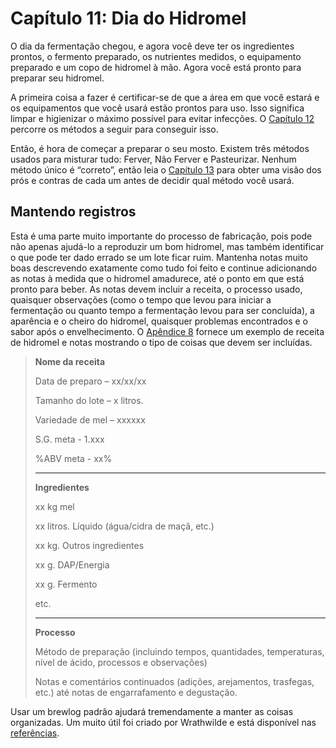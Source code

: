 # Capítulo 11: Dia do Hidromel

O dia da fermentação chegou, e agora você deve ter os ingredientes prontos, o fermento preparado, os nutrientes medidos, o equipamento preparado e um copo de hidromel à mão. Agora você está pronto para preparar seu hidromel.

A primeira coisa a fazer é certificar-se de que a área em que você estará e os equipamentos que você usará estão prontos para uso. Isso significa limpar e higienizar o máximo possível para evitar infecções. O [Capítulo 12](12-sanitation.md) percorre os métodos a seguir para conseguir isso.

Então, é hora de começar a preparar o seu mosto. Existem três métodos usados para misturar tudo: Ferver, Não Ferver e Pasteurizar. Nenhum método único é “correto”, então leia o [Capítulo 13](13-preparation-and-mixing.md) para obter uma visão dos prós e contras de cada um antes de decidir qual método você usará.

## Mantendo registros

Esta é uma parte muito importante do processo de fabricação, pois pode não apenas ajudá-lo a reproduzir um bom hidromel, mas também identificar o que pode ter dado errado se um lote ficar ruim. Mantenha notas muito boas descrevendo exatamente como tudo foi feito e continue adicionando as notas à medida que o hidromel amadurece, até o ponto em que está pronto para beber. As notas devem incluir a receita, o processo usado, quaisquer observações (como o tempo que levou para iniciar a fermentação ou quanto tempo a fermentação levou para ser concluída), a aparência e o cheiro do hidromel, quaisquer problemas encontrados e o sabor após o envelhecimento. O [Apêndice 8](../appendix/8-sample-recipe.md) fornece um exemplo de receita de hidromel e notas mostrando o tipo de coisas que devem ser incluídas.

> **Nome da receita**
> 
> Data de preparo – xx/xx/xx
> 
> Tamanho do lote – x litros.
> 
> Variedade de mel – xxxxxx
> 
> S.G. meta - 1.xxx
> 
> %ABV meta - xx%
> 
> -----
> 
> **Ingredientes**
> 
> xx kg mel
> 
> xx litros. Líquido (água/cidra de maçã, etc.)
> 
> xx kg. Outros ingredientes
> 
> xx g. DAP/Energia
> 
> xx g. Fermento
> 
> etc.
> 
> -----
> 
> **Processo**
> 
> Método de preparação (incluindo tempos, quantidades, temperaturas, nível de ácido, processos e observações)
>
> Notas e comentários continuados (adições, arejamentos, trasfegas, etc.) até notas de engarrafamento e degustação.

Usar um brewlog padrão ajudará tremendamente a manter as coisas organizadas. Um muito útil foi criado por Wrathwilde e está disponível nas [referências](../references/Brewlogsetcopy.jpg).